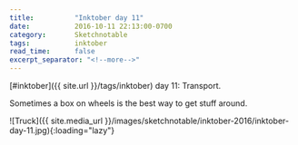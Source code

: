 ```yaml
---
title:          "Inktober day 11"
date:           2016-10-11 22:13:00-0700
category:       Sketchnotable
tags:           inktober
read_time:      false
excerpt_separator: "<!--more-->"
---
```

[#inktober]({{ site.url }}/tags/inktober) day 11: Transport.

Sometimes a box on wheels is the best way to get stuff around.

![Truck]({{ site.media_url }}/images/sketchnotable/inktober-2016/inktober-day-11.jpg){:loading="lazy"}

<!--more-->
